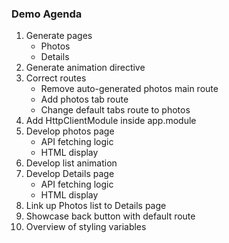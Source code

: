 ### Demo Agenda

1. Generate pages
   - Photos
   - Details
2. Generate animation directive
3. Correct routes
   - Remove auto-generated photos main route
   - Add photos tab route
   - Change default tabs route to photos
4. Add HttpClientModule inside app.module
5. Develop photos page
   - API fetching logic
   - HTML display
6. Develop list animation
7. Develop Details page
   - API fetching logic
   - HTML display
8. Link up Photos list to Details page
9. Showcase back button with default route
10. Overview of styling variables
